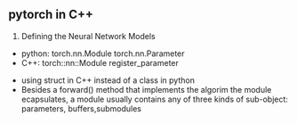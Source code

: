 ## pytorch in C++
1. Defining the Neural Network Models
- python:
    torch.nn.Module
    torch.nn.Parameter
- C++:
    torch::nn::Module
    register_parameter
* using struct in C++ instead of a class in python
* Besides a forward() method that implements the algorim the module ecapsulates, a module usually contains any of three kinds of sub-object: parameters, buffers,submodules